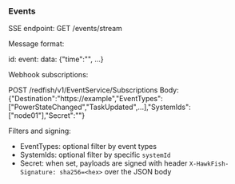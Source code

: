 ### Events

SSE endpoint: GET /events/stream

Message format:

id: <uuid>
event: <EventType>
data: {"time":"<RFC3339>", ...}

Webhook subscriptions:

POST /redfish/v1/EventService/Subscriptions
Body: {"Destination":"https://example","EventTypes":["PowerStateChanged","TaskUpdated",...],"SystemIds":["node01"],"Secret":"<optional>"}

Filters and signing:
- EventTypes: optional filter by event types
- SystemIds: optional filter by specific `systemId`
- Secret: when set, payloads are signed with header `X-HawkFish-Signature: sha256=<hex>` over the JSON body


